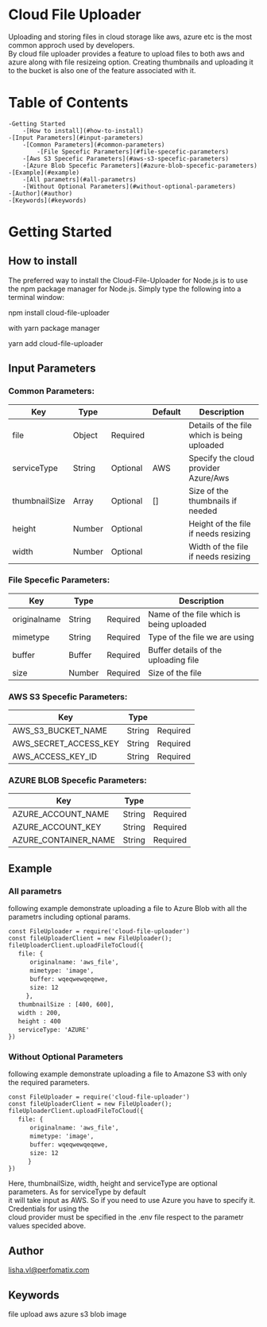# Cloud File Uploader
Uploading and storing files in cloud storage like aws, azure etc is the most common approch used by developers.  
By cloud file uploader provides a feature to upload files to both aws and azure along with file resizeing option.  Creating thumbnails and uploading it to the bucket is also one of the feature associated with it.

# Table of Contents
    -Getting Started
        -[How to install](#how-to-install)
    -[Input Parameters](#input-parameters)
        -[Common Parameters](#common-parameters)
            -[File Specefic Parameters](#file-specefic-parameters)
        -[Aws S3 Specefic Parameters](#aws-s3-specefic-parameters)
        -[Azure Blob Specefic Parameters](#azure-blob-specefic-parameters)
    -[Example](#example)
        -[All parametrs](#all-parametrs)
        -[Without Optional Parameters](#without-optional-parameters)
    -[Author](#author)
    -[Keywords](#keywords)


# Getting Started

## How to install
The preferred way to install the Cloud-File-Uploader for Node.js is to use the npm package manager for Node.js.   Simply type the following into a terminal window:

npm install cloud-file-uploader

with yarn package manager

yarn add cloud-file-uploader

## Input Parameters

### Common Parameters:

| Key             |   Type      |                |      Default   |               Description                   |       
------------------|-------------|----------------|----------------|---------------------------------------------|
 file            |   Object    |    Required    |                | Details of the file which is being uploaded |
 serviceType     |   String    |    Optional    |      AWS       | Specify the cloud provider Azure/Aws        |
 thumbnailSize   |   Array     |    Optional    |      []        | Size of the thumbnails if needed            |
 height          |   Number    |    Optional    |                | Height of the file if needs resizing        |
 width           |   Number    |    Optional    |                | Width of the file if needs resizing         |


### File Specefic Parameters:

| Key             |   Type      |                |             Description                           |       
------------------|-------------|----------------|---------------------------------------------------|
 originalname    |   String    |    Required    |     Name of the file which is being uploaded      |
 mimetype        |   String    |    Required    |     Type of the file we are using                 |
 buffer          |   Buffer    |    Required    |     Buffer details of the uploading file          |
 size            |   Number    |    Required    |     Size of the file                              |


### AWS S3 Specefic Parameters:

| Key                   | Type   |                     |
|-----------------------|--------|---------------------|
AWS_S3_BUCKET_NAME      | String |    Required         |
AWS_SECRET_ACCESS_KEY   | String |    Required         |
AWS_ACCESS_KEY_ID       | String |    Required         |


### AZURE BLOB Specefic Parameters:

| Key                   |  Type    |                     |
|-----------------------|----------|---------------------|
 AZURE_ACCOUNT_NAME     | String   | Required         
 AZURE_ACCOUNT_KEY      |  String  |   Required         
 AZURE_CONTAINER_NAME   |  String  |   Required         


## Example
### All parametrs
following example demonstrate uploading a file to Azure Blob with all the parametrs including optional params.
 
`const FileUploader = require('cloud-file-uploader')  `  
`const fileUploaderClient = new FileUploader();  `  
`fileUploaderClient.uploadFileToCloud({  `  
&nbsp;&nbsp;&nbsp;&nbsp;&nbsp;`file: {  `  
        &nbsp;&nbsp;&nbsp;&nbsp;&nbsp;&nbsp;&nbsp;&nbsp;&nbsp;&nbsp;&nbsp;` originalname: 'aws_file',  `  
        &nbsp;&nbsp;&nbsp;&nbsp;&nbsp;&nbsp;&nbsp;&nbsp;&nbsp;&nbsp;&nbsp;`mimetype: 'image',  `  
        &nbsp;&nbsp;&nbsp;&nbsp;&nbsp;&nbsp;&nbsp;&nbsp;&nbsp;&nbsp;&nbsp;`buffer: wqeqwewqeqewe,  `  
        &nbsp;&nbsp;&nbsp;&nbsp;&nbsp;&nbsp;&nbsp;&nbsp;&nbsp;&nbsp;&nbsp;`size: 12  `  
&nbsp;&nbsp;&nbsp;&nbsp;&nbsp;&nbsp;&nbsp;&nbsp;&nbsp;`},  `  
&nbsp;&nbsp;&nbsp;&nbsp;&nbsp;`thumbnailSize : [400, 600],  `  
&nbsp;&nbsp;&nbsp;&nbsp;&nbsp;`width : 200,  `  
&nbsp;&nbsp;&nbsp;&nbsp;&nbsp;`height : 400  `  
&nbsp;&nbsp;&nbsp;&nbsp;&nbsp;`serviceType: 'AZURE'  `  
`})  `  

### Without Optional Parameters
following example demonstrate uploading a file to Amazone S3 with only the required parameters.
 
`const FileUploader = require('cloud-file-uploader')  `  
`const fileUploaderClient = new FileUploader();  `  
`fileUploaderClient.uploadFileToCloud({  `  
&nbsp;&nbsp;&nbsp;&nbsp;&nbsp;`file: {  `  
&nbsp;&nbsp;&nbsp;&nbsp;&nbsp;&nbsp;&nbsp;&nbsp;&nbsp;&nbsp;&nbsp;`originalname: 'aws_file',  `  
&nbsp;&nbsp;&nbsp;&nbsp;&nbsp;&nbsp;&nbsp;&nbsp;&nbsp;&nbsp;&nbsp;`mimetype: 'image',  `  
&nbsp;&nbsp;&nbsp;&nbsp;&nbsp;&nbsp;&nbsp;&nbsp;&nbsp;&nbsp;&nbsp;`buffer: wqeqwewqeqewe,  `  
&nbsp;&nbsp;&nbsp;&nbsp;&nbsp;&nbsp;&nbsp;&nbsp;&nbsp;&nbsp;&nbsp;`size: 12  `  
&nbsp;&nbsp;&nbsp;&nbsp;&nbsp;&nbsp;&nbsp;&nbsp;&nbsp;    `}  `  
`})  `  

Here, thumbnailSize, width, height and serviceType are optional parameters. As for serviceType by default  
it will take input as AWS. So if you need to use Azure you have to specify it. Credentials for using the   
cloud provider must be specified in the .env file respect to the parametr values specided above.

## Author
lisha.vl@perfomatix.com

## Keywords
file upload aws azure s3 blob image